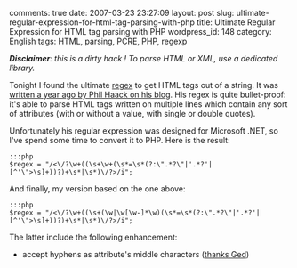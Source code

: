 comments: true
date: 2007-03-23 23:27:09
layout: post
slug: ultimate-regular-expression-for-html-tag-parsing-with-php
title: Ultimate Regular Expression for HTML tag parsing with PHP
wordpress_id: 148
category: English
tags: HTML, parsing, PCRE, PHP, regexp

_**Disclaimer**: this is a dirty hack ! To parse HTML or XML, use a dedicated library._

Tonight I found the ultimate [regex](http://en.wikipedia.org/wiki/Regular_expression) to get HTML tags out of a string. It was [written a year ago by Phil Haack on his blog](http://haacked.com/archive/2005/04/22/Matching_HTML_With_Regex.aspx). His regex is quite bullet-proof: it's able to parse HTML tags written on multiple lines which contain any sort of attributes (with or without a value, with single or double quotes).

Unfortunately his regular expression was designed for Microsoft .NET, so I've spend some time to convert it to PHP. Here is the result:



    :::php
    $regex = "/<\/?\w+((\s+\w+(\s*=\s*(?:\".*?\"|'.*?'|[^'\">\s]+))?)+\s*|\s*)\/?>/i";




And finally, my version based on the one above:


    :::php
    $regex = "/<\/?\w+((\s+(\w|\w[\w-]*\w)(\s*=\s*(?:\".*?\"|'.*?'|[^'\">\s]+))?)+\s*|\s*)\/?>/i";




The latter include the following enhancement:




  * accept hyphens as attribute's middle characters ([thanks Ged](http://kevin.deldycke.com/2007/03/ultimate-regular-expression-for-html-tag-parsing-with-php/#comment-3167))


